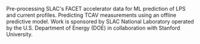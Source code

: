 Pre-processing SLAC's FACET accelerator data for ML prediction of LPS and current profiles. Predicting TCAV measurements using an offline predictive model. Work is sponsored by SLAC National Laboratory operated by the U.S. Department of Energy (DOE) in collaboration with Stanford University. 
